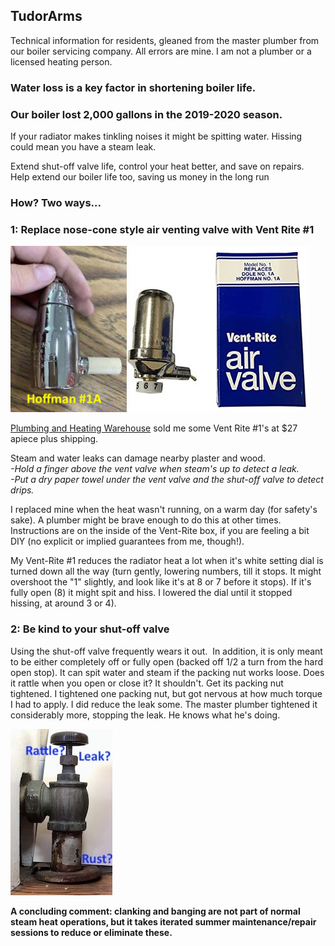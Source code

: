 ## TudorArms 

Technical information for residents, gleaned from the master plumber from our boiler servicing company.  All errors are mine.  I am not a plumber or a licensed heating person.   

### Water loss is a key factor in shortening boiler life.
### Our boiler lost 2,000 gallons in the 2019-2020 season.


If your radiator makes tinkling noises it might be spitting water.  Hissing could mean you have a steam leak.  


Extend shut-off valve life, control your heat better, and save on repairs.  Help extend our boiler life too, saving us money in the long run


### How? Two ways...

### 1: Replace nose-cone style air venting valve with Vent Rite #1
![Valves](RadiatorValvesTxt.jpg)

[Plumbing and Heating Warehouse](https://www.phwarehouse.com/) sold me some Vent Rite #1's at $27 apiece plus shipping.  
	
Steam and water leaks can damage nearby plaster and wood.  
	*-Hold a finger above the vent valve when steam's up to detect a leak.  
	-Put a dry paper towel under the vent valve and the shut-off valve to detect drips.*

I replaced mine when the heat wasn't running, on a warm day (for safety's sake).  A plumber might be brave enough to do this at other times.  Instructions are on the inside of the Vent-Rite box, if you are feeling a bit DIY (no explicit or implied guarantees from me, though!).   

My Vent-Rite #1 reduces the radiator heat a lot when it's white setting dial is turned down all the way (turn gently, lowering numbers, till it stops.  It might overshoot the "1" slightly, and look like it's at 8 or 7 before it stops).  If it's fully open (8) it might spit and hiss.  I lowered the dial until it stopped hissing, at around 3 or 4).


### 2: Be kind to your shut-off valve
Using the shut-off valve frequently wears it out.  In addition, it is only meant to be either completely off or fully open (backed off 1/2 a turn from the hard open stop).  It can spit water and steam if the packing nut works loose.  Does it rattle when you open or close it?  It shouldn't.  Get its packing nut tightened.  I tightened one packing nut, but got nervous at how much torque I had to apply.  I did reduce the leak some.  The master plumber tightened it considerably more, stopping the leak.  He knows what he's doing.

![Shutoff](ShutoffRad.jpg)


**A concluding comment: clanking and banging are not part of normal steam heat operations, but it takes iterated summer maintenance/repair sessions to reduce or eliminate these.**